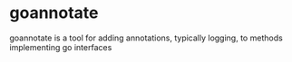 # goannotate
goannotate is a tool for adding annotations, typically logging, to methods implementing go interfaces
